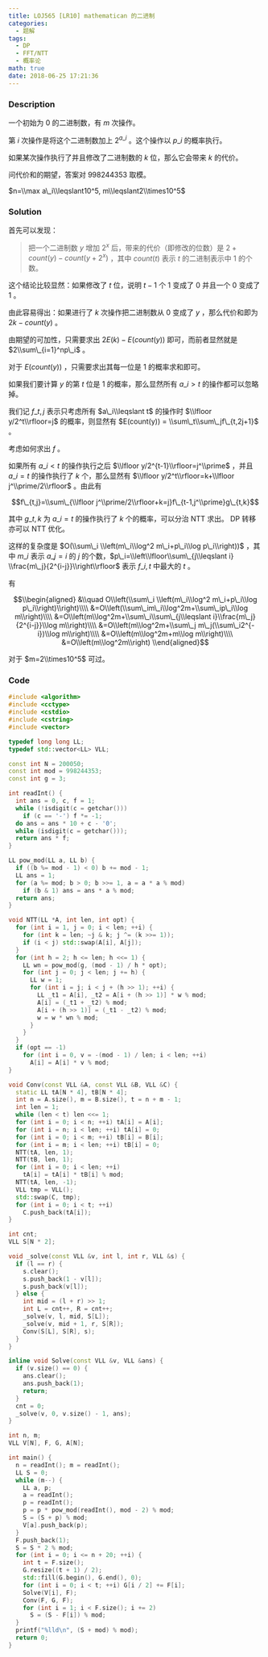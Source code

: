 ```yaml
---
title: LOJ565 [LR10] mathematican 的二进制
categories:
  - 题解
tags:
  - DP
  - FFT/NTT
  - 概率论
math: true
date: 2018-06-25 17:21:36
---
```


### Description

一个初始为 0 的二进制数，有 $m$ 次操作。

第 $i$ 次操作是将这个二进制数加上 $2^{a\_i}$ 。这个操作以 $p\_i$ 的概率执行。

如果某次操作执行了并且修改了二进制数的 $k$ 位，那么它会带来 $k$ 的代价。

问代价和的期望，答案对 $998244353$ 取模。

$n=\\max a\_i\\leqslant10^5, m\\leqslant2\\times10^5$

<!--more-->

### Solution

首先可以发现：

> 把一个二进制数 $y$ 增加 $2^x$ 后，带来的代价（即修改的位数）是 $2+count(y)-count(y+2^x)$ ，其中 $count(t)$ 表示 $t$ 的二进制表示中 1 的个数。

这个结论比较显然：如果修改了 $t$ 位，说明 $t-1$ 个 1 变成了 0 并且一个 0 变成了 1 。

由此容易得出：如果进行了 $k$ 次操作把二进制数从 $0$ 变成了 $y$ ，那么代价和即为 $2k-count(y)$ 。

由期望的可加性，只需要求出 $2E(k)-E(count(y))$ 即可，而前者显然就是 $2\\sum\_{i=1}^np\_i$ 。

对于 $E(count(y))$ ，只需要求出其每一位是 1 的概率求和即可。

如果我们要计算 $y$ 的第 $t$ 位是 1 的概率，那么显然所有 $a\_i>t$ 的操作都可以忽略掉。

我们记 $f\_{t, j}$ 表示只考虑所有 $a\_i\\leqslant t$ 的操作时 $\\lfloor y/2^t\\rfloor=j$ 的概率，则显然有 $E(count(y)) = \\sum\_t\\sum\_jf\_{t,2j+1}$ 。

考虑如何求出 $f$ 。

如果所有 $a\_i<t$ 的操作执行之后 $\\lfloor y/2^{t-1}\\rfloor=j^\\prime$ ，并且 $a\_i=t$ 的操作执行了 $k$ 个，那么显然有 $\\lfloor y/2^t\\rfloor=k+\\lfloor j^\\prime/2\\rfloor$ 。由此有

$$f\_{t,j}=\\sum\_{\\lfloor j^\\prime/2\\rfloor+k=j}f\_{t-1,j^\\prime}g\_{t,k}$$

其中 $g\_{t,k}$ 为 $a\_i=t$ 的操作执行了 $k$ 个的概率，可以分治 NTT 求出。 DP 转移亦可以 NTT 优化。

这样的复杂度是 $O(\\sum\_i \\left(m\_i\\log^2 m\_i+p\_i\\log p\_i\\right))$ ，其中 $m\_i$ 表示 $a\_j=i$ 的 $j$ 的个数，$p\_i=\\left\\lfloor\\sum\_{j\\leqslant i} \\frac{m\_j}{2^{i-j}}\\right\\rfloor$ 表示 $f\_{i,t}$ 中最大的 $t$ 。

有

$$\\begin{aligned}
&\\quad O\\left(\\sum\_i \\left(m\_i\\log^2 m\_i+p\_i\\log p\_i\\right)\\right)\\\\
&=O\\left(\\sum\_im\_i\\log^2m+\\sum\_ip\_i\\log m\\right)\\\\
&=O\\left(m\\log^2m+\\sum\_i\\sum\_{j\\leqslant i}\\frac{m\_j}{2^{i-j}}\\log m\\right)\\\\
&=O\\left(m\\log^2m+\\sum\_j m\_j(\\sum\_i2^{-i})\\log m\\right)\\\\
&=O\\left(m\\log^2m+m\\log m\\right)\\\\
&=O\\left(m\\log^2m\\right)
\\end{aligned}$$

对于 $m=2\\times10^5$ 可过。

### Code

```cpp
#include <algorithm>
#include <cctype>
#include <cstdio>
#include <cstring>
#include <vector>

typedef long long LL;
typedef std::vector<LL> VLL;

const int N = 200050;
const int mod = 998244353;
const int g = 3;

int readInt() {
  int ans = 0, c, f = 1;
  while (!isdigit(c = getchar()))
    if (c == '-') f *= -1;
  do ans = ans * 10 + c - '0';
  while (isdigit(c = getchar()));
  return ans * f;
}

LL pow_mod(LL a, LL b) {
  if ((b %= mod - 1) < 0) b += mod - 1;
  LL ans = 1;
  for (a %= mod; b > 0; b >>= 1, a = a * a % mod)
    if (b & 1) ans = ans * a % mod;
  return ans;
}

void NTT(LL *A, int len, int opt) {
  for (int i = 1, j = 0; i < len; ++i) {
    for (int k = len; ~j & k; j ^= (k >>= 1));
    if (i < j) std::swap(A[i], A[j]);
  }
  for (int h = 2; h <= len; h <<= 1) {
    LL wn = pow_mod(g, (mod - 1) / h * opt);
    for (int j = 0; j < len; j += h) {
      LL w = 1;
      for (int i = j; i < j + (h >> 1); ++i) {
        LL _t1 = A[i], _t2 = A[i + (h >> 1)] * w % mod;
        A[i] = (_t1 + _t2) % mod;
        A[i + (h >> 1)] = (_t1 - _t2) % mod;
        w = w * wn % mod;
      }
    }
  }
  if (opt == -1)
    for (int i = 0, v = -(mod - 1) / len; i < len; ++i)
      A[i] = A[i] * v % mod;
}

void Conv(const VLL &A, const VLL &B, VLL &C) {
  static LL tA[N * 4], tB[N * 4];
  int n = A.size(), m = B.size(), t = n + m - 1;
  int len = 1;
  while (len < t) len <<= 1;
  for (int i = 0; i < n; ++i) tA[i] = A[i];
  for (int i = n; i < len; ++i) tA[i] = 0;
  for (int i = 0; i < m; ++i) tB[i] = B[i];
  for (int i = m; i < len; ++i) tB[i] = 0;
  NTT(tA, len, 1);
  NTT(tB, len, 1);
  for (int i = 0; i < len; ++i)
    tA[i] = tA[i] * tB[i] % mod;
  NTT(tA, len, -1);
  VLL tmp = VLL();
  std::swap(C, tmp);
  for (int i = 0; i < t; ++i)
    C.push_back(tA[i]);
}

int cnt;
VLL S[N * 2];

void _solve(const VLL &v, int l, int r, VLL &s) {
  if (l == r) {
    s.clear();
    s.push_back(1 - v[l]);
    s.push_back(v[l]);
  } else {
    int mid = (l + r) >> 1;
    int L = cnt++, R = cnt++;
    _solve(v, l, mid, S[L]);
    _solve(v, mid + 1, r, S[R]);
    Conv(S[L], S[R], s);
  }
}

inline void Solve(const VLL &v, VLL &ans) {
  if (v.size() == 0) {
    ans.clear();
    ans.push_back(1);
    return;
  }
  cnt = 0;
  _solve(v, 0, v.size() - 1, ans);
}

int n, m;
VLL V[N], F, G, A[N];

int main() {
  n = readInt(); m = readInt();
  LL S = 0;
  while (m--) {
    LL a, p;
    a = readInt();
    p = readInt();
    p = p * pow_mod(readInt(), mod - 2) % mod;
    S = (S + p) % mod;
    V[a].push_back(p);
  }
  F.push_back(1);
  S = S * 2 % mod;
  for (int i = 0; i <= n + 20; ++i) {
    int t = F.size();
    G.resize((t + 1) / 2);
    std::fill(G.begin(), G.end(), 0);
    for (int i = 0; i < t; ++i) G[i / 2] += F[i];
    Solve(V[i], F);
    Conv(F, G, F);
    for (int i = 1; i < F.size(); i += 2)
      S = (S - F[i]) % mod;
  }
  printf("%lld\n", (S + mod) % mod);
  return 0;
}
```
